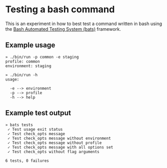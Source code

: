 # Testing a bash command

This is an experiment in how to best test a command written in bash using the [Bash Automated Testing System (bats)](https://github.com/sstephenson/bats) framework.

## Example usage

```
» ./bin/run -p common -e staging
profile: common
environment: staging
```

```
» ./bin/run -h
usage:

  -e --> environment
  -p --> profile
  -h --> help
```

## Example test output

```
» bats tests
 ✓ Test usage exit status
 ✓ Test check_opts message
 ✓ Test check_opts message without environment
 ✓ Test check_opts message without profile
 ✓ Test check_opts message with all options set
 ✓ Test check_opts without flag arguments

6 tests, 0 failures
```
